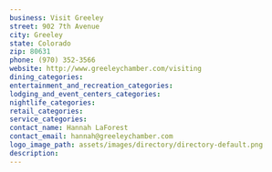 ```yaml
---
business: Visit Greeley
street: 902 7th Avenue
city: Greeley
state: Colorado
zip: 80631
phone: (970) 352-3566
website: http://www.greeleychamber.com/visiting
dining_categories: 
entertainment_and_recreation_categories: 
lodging_and_event_centers_categories: 
nightlife_categories: 
retail_categories: 
service_categories: 
contact_name: Hannah LaForest
contact_email: hannah@greeleychamber.com
logo_image_path: assets/images/directory/directory-default.png
description: 
---
```

